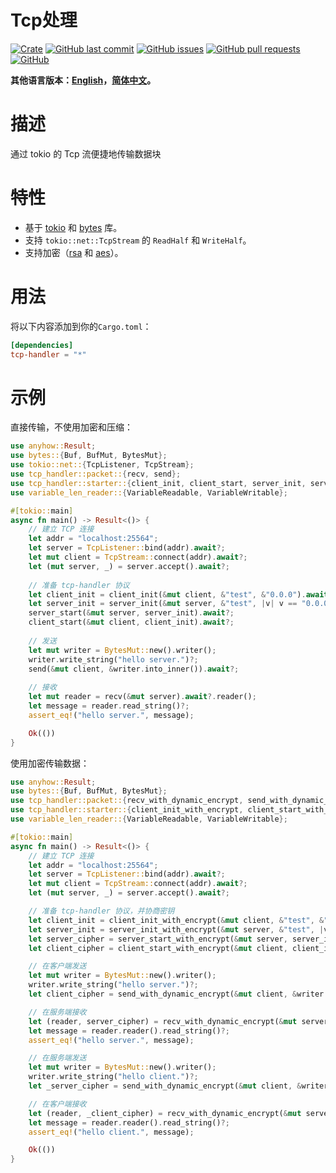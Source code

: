 # Tcp处理

[![Crate](https://img.shields.io/crates/v/tcp-handler.svg)](https://crates.io/crates/tcp-handler)
[![GitHub last commit](https://img.shields.io/github/last-commit/xuxiaocheng0201/tcp-handler)](https://github.com/xuxiaocheng0201/tcp-handler/commits/master)
[![GitHub issues](https://img.shields.io/github/issues-raw/xuxiaocheng0201/tcp-handler)](https://github.com/xuxiaocheng0201/tcp-handler/issues)
[![GitHub pull requests](https://img.shields.io/github/issues-pr/xuxiaocheng0201/tcp-handler)](https://github.com/xuxiaocheng0201/tcp-handler/pulls)
[![GitHub](https://img.shields.io/github/license/xuxiaocheng0201/tcp-handler)](https://github.com/xuxiaocheng0201/tcp-handler/blob/master/LICENSE)

**其他语言版本：[English](README.md)，[简体中文](README_zh.md)。**

# 描述

通过 tokio 的 Tcp 流便捷地传输数据块


# 特性

* 基于 [tokio](https://crates.io/crates/tokio) 和 [bytes](https://crates.io/crates/bytes) 库。
* 支持 `tokio::net::TcpStream` 的 `ReadHalf` 和 `WriteHalf`。
* 支持加密（[rsa](https://crates.io/crates/rsa) 和 [aes](https://crates.io/crates/aes-gcm)）。


# 用法

将以下内容添加到你的`Cargo.toml`：

```toml
[dependencies]
tcp-handler = "*"
```


# 示例

直接传输，不使用加密和压缩：

```rust
use anyhow::Result;
use bytes::{Buf, BufMut, BytesMut};
use tokio::net::{TcpListener, TcpStream};
use tcp_handler::packet::{recv, send};
use tcp_handler::starter::{client_init, client_start, server_init, server_start};
use variable_len_reader::{VariableReadable, VariableWritable};

#[tokio::main]
async fn main() -> Result<()> {
    // 建立 TCP 连接
    let addr = "localhost:25564";
    let server = TcpListener::bind(addr).await?;
    let mut client = TcpStream::connect(addr).await?;
    let (mut server, _) = server.accept().await?;
    
    // 准备 tcp-handler 协议
    let client_init = client_init(&mut client, &"test", &"0.0.0").await;
    let server_init = server_init(&mut server, &"test", |v| v == "0.0.0").await;
    server_start(&mut server, server_init).await?;
    client_start(&mut client, client_init).await?;
    
    // 发送
    let mut writer = BytesMut::new().writer();
    writer.write_string("hello server.")?;
    send(&mut client, &writer.into_inner()).await?;
        
    // 接收
    let mut reader = recv(&mut server).await?.reader();
    let message = reader.read_string()?;
    assert_eq!("hello server.", message);

    Ok(())
}
```

使用加密传输数据：

```rust
use anyhow::Result;
use bytes::{Buf, BufMut, BytesMut};
use tcp_handler::packet::{recv_with_dynamic_encrypt, send_with_dynamic_encrypt};
use tcp_handler::starter::{client_init_with_encrypt, client_start_with_encrypt, server_init_with_encrypt, server_start_with_encrypt};
use variable_len_reader::{VariableReadable, VariableWritable};

#[tokio::main]
async fn main() -> Result<()> {
    // 建立 TCP 连接
    let addr = "localhost:25564";
    let server = TcpListener::bind(addr).await?;
    let mut client = TcpStream::connect(addr).await?;
    let (mut server, _) = server.accept().await?;

    // 准备 tcp-handler 协议，并协商密钥
    let client_init = client_init_with_encrypt(&mut client, &"test", &"0.0.0").await;
    let server_init = server_init_with_encrypt(&mut server, &"test", |v| v == "0.0.0").await;
    let server_cipher = server_start_with_encrypt(&mut server, server_init).await?;
    let client_cipher = client_start_with_encrypt(&mut client, client_init).await?;

    // 在客户端发送
    let mut writer = BytesMut::new().writer();
    writer.write_string("hello server.")?;
    let client_cipher = send_with_dynamic_encrypt(&mut client, &writer.into_inner(), client_cipher).await?;

    // 在服务端接收
    let (reader, server_cipher) = recv_with_dynamic_encrypt(&mut server, server_cipher).await?;
    let message = reader.reader().read_string()?;
    assert_eq!("hello server.", message);

    // 在服务端发送
    let mut writer = BytesMut::new().writer();
    writer.write_string("hello client.")?;
    let _server_cipher = send_with_dynamic_encrypt(&mut client, &writer.into_inner(), server_cipher).await?;

    // 在客户端接收
    let (reader, _client_cipher) = recv_with_dynamic_encrypt(&mut server, client_cipher).await?;
    let message = reader.reader().read_string()?;
    assert_eq!("hello client.", message);

    Ok(())
}
```
